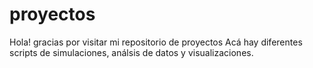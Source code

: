 # proyectos
Hola! gracias por visitar mi repositorio de proyectos
Acá hay diferentes scripts de simulaciones, análsis de datos y visualizaciones.
